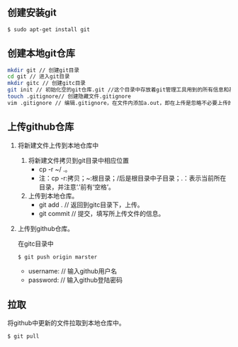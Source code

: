 ## 创建安装git
```sh
$ sudo apt-get install git
```
## 创建本地git仓库
```sh
mkdir git // 创建git目录
cd git // 进入git目录
mkdir gitc // 创建gitc目录
git init // 初始化空的git仓库.git //这个目录中存放着git管理工具用到的所有信息和基本配置信息，所以不要胡乱修改，否则git库就被破坏了。
touch .gitignore// 创建隐藏文件.gitignore
vim .gitignore // 编辑.gitignore，在文件内添加a.out，即在上传是忽略不必要上传的文件。
```
## 上传github仓库

1. 将新建文件上传到本地仓库中
    1. 将新建文件拷贝到git目录中相应位置
        * cp -r ~/ .。
        * 注：cp -r:拷贝；~:根目录；/后是根目录中子目录；.：表示当前所在目录，并注意‘.’前有‘空格’。
    1. 上传到本地仓库。
        * git add . // 返回到gitc目录下，上传。
        * git commit // 提交，填写所上传文件的信息。
     
1. 上传到github仓库。

    在gitc目录中
    ```sh
    $ git push origin marster
    ```
      * username:  // 输入github用户名    
      * password:  // 输入github登陆密码

## 拉取

将github中更新的文件拉取到本地仓库中。
```sh
$ git pull
```
 

